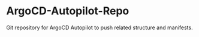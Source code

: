 # ArgoCD-Autopilot-Repo
Git repository for ArgoCD Autopilot to push related structure and manifests. 
